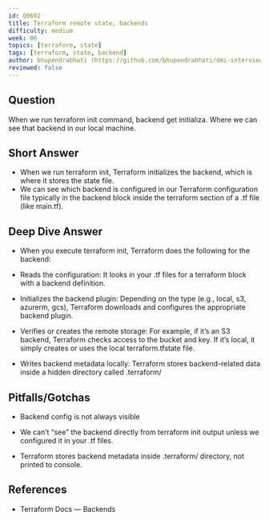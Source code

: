 ```yaml
---
id: Q0602
title: Terraform remote state, backends
difficulty: medium
week: 06
topics: [terraform, state]
tags: [terraform, state, backend]
author: bhupendrabhati (https://github.com/bhupendrabhati/dmi-interview-repo)
reviewed: false
---
```


## Question
When we run terraform init command, backend get initializa. Where we can see that backend in our local machine.

## Short Answer
- When we run terraform init, Terraform initializes the backend, which is where it stores the state file.
- We can see which backend is configured in our Terraform configuration file typically in the backend block inside the terraform section of a .tf file (like main.tf).

## Deep Dive Answer
- When you execute terraform init, Terraform does the following for the backend:

- Reads the configuration: It looks in your .tf files for a terraform block with a backend definition.

- Initializes the backend plugin: Depending on the type (e.g., local, s3, azurerm, gcs), Terraform downloads and configures the appropriate backend plugin.

- Verifies or creates the remote storage: For example, if it’s an S3 backend, Terraform checks access to the bucket and key.
If it’s local, it simply creates or uses the local terraform.tfstate file.

- Writes backend metadata locally: Terraform stores backend-related data inside a hidden directory called .terraform/

## Pitfalls/Gotchas 
- Backend config is not always visible

- We can’t “see” the backend directly from terraform init output unless we configured it in your .tf files.

- Terraform stores backend metadata inside .terraform/ directory, not printed to console.


## References
- Terraform Docs — Backends
